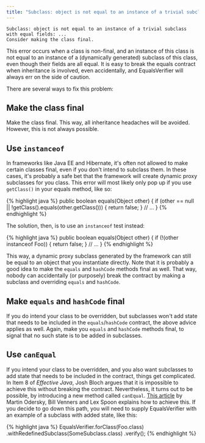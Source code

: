 ```yaml
---
title: "Subclass: object is not equal to an instance of a trivial subclass with equal fields"
---
```

    Subclass: object is not equal to an instance of a trivial subclass with equal fields: ...
    Consider making the class final.

This error occurs when a class is non-final, and an instance of this class is not equal to an instance of a (dynamically generated) subclass of this class, even though their fields are all equal. It is easy to break the equals contract when inheritance is involved, even accidentally, and EqualsVerifier will always err on the side of caution.

There are several ways to fix this problem:

Make the class final
--------------------
Make the class final. This way, all inheritance headaches will be avoided. However, this is not always possible.

Use `instanceof`
----------------
In frameworks like Java EE and Hibernate, it's often not allowed to make certain classes final, even if you don't intend to subclass them. In these cases, it's probably a safe bet that the framework will create dynamic proxy subclasses for you class. This error will most likely only pop up if you use `getClass()` in your equals method, like so:

{% highlight java %}
public boolean equals(Object other) {
    if (other == null || !getClass().equals(other.getClass())) {
        return false;
    }
    // ...
}
{% endhighlight %}

The solution, then, is to use an `instanceof` test instead:

{% highlight java %}
public boolean equals(Object other) {
    if (!(other instanceof Foo)) {
        return false;
    }
    // ...
}
{% endhighlight %}

This way, a dynamic proxy subclass generated by the framework can still be equal to an object that you instantiate directly. Note that it is probably a good idea to make the `equals` and `hashCode` methods final as well. That way, nobody can accidentally (or purposely) break the contract by making a subclass and overriding `equals` and `hashCode`.

Make `equals` and `hashCode` final
----------------------------------
If you do intend your class to be overridden, but subclasses won't add state that needs to be included in the `equals`/`hashCode` contract, the above advice applies as well. Again, make you `equals` and `hashCode` methods final, to signal that no such state is to be added in subclasses.

Use `canEqual`
--------------
If you intend your class to be overridden, and you also want subclasses to add state that needs to be included in the contract, things get complicated. In Item 8 of _Effective Java_, Josh Bloch argues that it is impossible to achieve this without breaking the contract. Nevertheless, it turns out to be possible, by introducing a new method called `canEqual`. [This article](http://www.artima.com/lejava/articles/equality.html) by Martin Odersky, Bill Venners and Lex Spoon explains how to achieve this. If you decide to go down this path, you will need to supply EqualsVerifier with an example of a subclass with added state, like this:

{% highlight java %}
EqualsVerifier.forClass(Foo.class)
    .withRedefinedSubclass(SomeSubclass.class)
    .verify();
{% endhighlight %}
